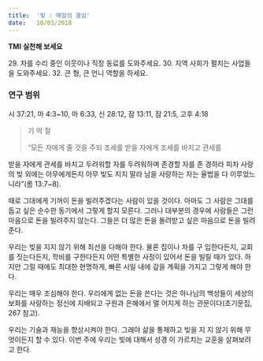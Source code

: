 ```yaml
---
title:  '빚 : 매일의 결심'
date:   10/03/2018
---
```


**TMI 실천해 보세요**

29\. 차를 수리 중인 이웃이나 직장 동료를 도와주세요.
30\. 지역 사회가 펼치는 사업들을 도와주세요.
32\. 큰 형, 큰 언니 역할을 하세요.

### 연구 범위
시 37:21, 마 4:3~10, 마 6:33, 신 28:12, 잠 13:11, 잠 21:5, 고후 4:18

> <p>기 억 절</p>
> “모든 자에게 줄 것을 주되 조세를 받을 자에게 조세를 바치고 관세를
받을 자에게 관세를 바치고 두려워할 자를 두려워하며 존경할 자를 존
경하라 피차 사랑의 빚 외에는 아무에게든지 아무 빚도 지지 말라 남을
사랑하는 자는 율법을 다 이루었느니라”(롬 13:7~8).

때로 그대에게 기꺼이 돈을 빌려주겠다는 사람이 있을 것이다. 아마도
그 사람은 그대를 돕고 싶은 순수한 동기에서 그렇게 할지 모른다. 그러나
대부분의 경우에 사람들은 그런 마음으로 돈을 빌려주지 않는다. 그들은
더 많은 돈을 돌려받고 싶은 마음으로 돈을 빌려 준다.

우리는 빚을 지지 않기 위해 최선을 다해야 한다. 물론 집이나 차를 구
입한다든지, 교회를 짓는다든지, 학비를 구한다든지 어떤 특별한 사정이
있어서 돈을 빌릴 때가 있다. 하지만 그럴 때에도 최대한 현명하게, 빠른
시일 내에 갚을 계획을 가지고 그렇게 해야 한다.

우리는 매우 조심해야 한다. 우리에게 없는 돈을 쓴다는 것은 하나님의
백성들이 세상의 보화를 사랑하는 정신에 지배되고 구원과 은혜에서 멀
어지게 하는 관문이다(초기문집, 267 참고).

우리는 기술과 재능을 향상시켜야 한다. 그래야 삶을 통제하고 빚을 지
지 않기 위해 무엇이든지 할 수 있다. 이번 주에 우리는 빚에 대해서 성경
이 가르치는 교훈을 살펴보려고 한다.
